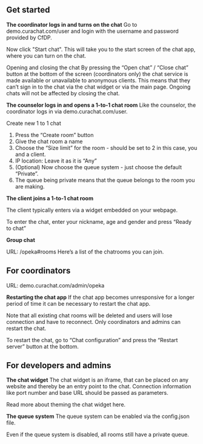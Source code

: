 Get started
-----------
**The coordinator logs in and turns on the chat**
Go to demo.curachat.com/user and login with the username and password provided by CfDP.

Now click "Start chat". This will take you to the start screen of the chat app, where you can turn on the chat. 

Opening and closing the chat 
By pressing the “Open chat” / “Close chat” button at the bottom of the screen (coordinators only) the chat service is made available or unavailable to anonymous clients. This means that they can’t sign in to the chat via the chat widget or via the main page. Ongoing chats will not be affected by closing the chat. 

**The counselor logs in and opens a 1-to-1 chat room**
Like the counselor, the coordinator logs in via demo.curachat.com/user.

Create new 1 to 1 chat

 1. Press the “Create room” button 
 2. Give the chat room a name
 3. Choose the “Size limit” for the room - should be set to 2 in this case, you and a client.
 4. IP location: Leave it as it is “Any”
 5. (Optional) Now choose the queue system - just choose the default “Private”.
 6. The queue being private
    means that the queue belongs to the room you are making.

**The client joins a 1-to-1 chat room**

The client typically enters via a widget embedded on your webpage.

To enter the chat, enter your nickname, age and gender and press “Ready to chat”

**Group chat**


URL: /opeka#rooms
Here’s a list of the chatrooms you can join. 

<a name="for-coordinators"></a>
For coordinators
-------------------------------

URL: demo.curachat.com/admin/opeka

**Restarting the chat app**
If the chat app becomes unresponsive for a longer period of time it can be necessary to restart the chat app.

Note that all existing chat rooms will be deleted and users will lose connection and have to reconnect. Only coordinators and admins can restart the chat.

To restart the chat, go to “Chat configuration” and press the “Restart server” button at the bottom.

<a name="for-devs-admins"></a>
For developers and admins
-------------------------

**The chat widget**
The chat widget is an iframe, that can be placed on any website and thereby be an entry point to the chat. Connection information like port number and base URL should be passed as parameters.

Read more about theming the chat widget here.

**The queue system**
The queue system can be enabled via the config.json file.

Even if the queue system is disabled, all rooms still have a private queue.